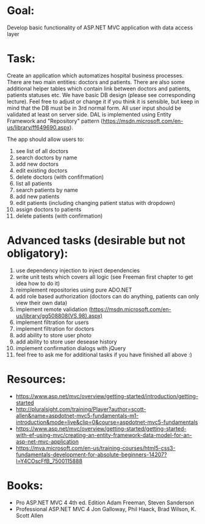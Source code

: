 # Goal:
Develop basic functionality of ASP.NET MVC application with data access layer

# Task:
Create an application which automatizes hospital business processes. There are two main entities: doctors
and patients. There are also some additional helper tables which contain link between doctors and patients,
patients statuses etc.
We have basic DB design (please see corresponding lecture). Feel free to adjust or change it if you think
it is sensible, but keep in mind that the DB must be in 3rd normal form.
All user input should be validated at least on server side.
DAL is implemented using Entity Framework and "Repository" pattern (https://msdn.microsoft.com/en-us/library/ff649690.aspx). 

The app should allow users to:

1. see list of all doctors
2. search doctors by name
3. add new doctors
4. edit existing doctors
5. delete doctors (with confifrmation)
6. list all patients
7. search patients by name
8. add new patients
9. edit patients (including changing patient status with dropdown)
10. assign doctors to patients
11. delete patients (with confirmation)

# Advanced tasks (desirable but not obligatory):

1. use dependency injection to inject dependencies
2. write unit tests which covers all logic (see Freeman first chapter to get idea how to do it)
3. reimplement repositories using pure ADO.NET
4. add role based authorization (doctors can do anything, patients can only view their own data)
5. implement remote validation (https://msdn.microsoft.com/en-us/library/gg508808(VS.98).aspx)
6. implement filtration for users
7. implement filtration for doctors
8. add ability to store user photo
9. add ability to store user desease history
10. implement confirmation dialogs with jQuery
11. feel free to ask me for additional tasks if you have finished all above :)

# Resources:
* https://www.asp.net/mvc/overview/getting-started/introduction/getting-started
* http://pluralsight.com/training/Player?author=scott-allen&name=aspdotnet-mvc5-fundamentals-m1-introduction&mode=live&clip=0&course=aspdotnet-mvc5-fundamentals
* https://www.asp.net/mvc/overview/getting-started/getting-started-with-ef-using-mvc/creating-an-entity-framework-data-model-for-an-asp-net-mvc-application
* https://mva.microsoft.com/en-us/training-courses/html5-css3-fundamentals-development-for-absolute-beginners-14207?l=Y4COscFfB_7500115888

# Books:
* Pro ASP.NET MVC 4 4th ed. Edition Adam Freeman, Steven Sanderson
* Professional ASP.NET MVC 4 Jon Galloway, Phil Haack, Brad Wilson, K. Scott Allen
